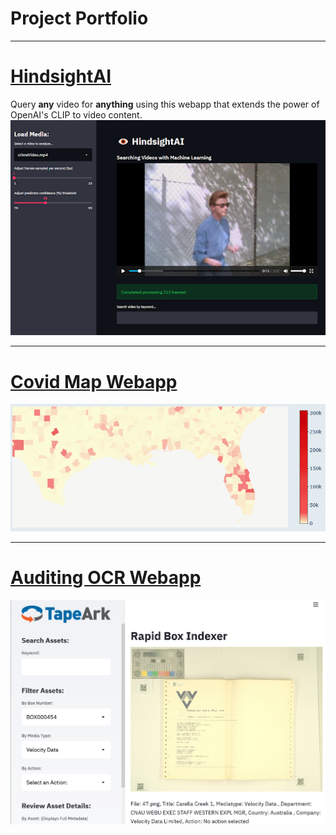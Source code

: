 # Project Portfolio
---
# [HindsightAI](/Clip_page)
Query **any** video for **anything** using this webapp that extends the power of 
OpenAI's CLIP to video content.
<img src="images/clip_overview.png?raw=true"/>

---
# [Covid Map Webapp](/Map_page)
<img src="images/Map_thumbnail.png?raw=true"/>

---
# [Auditing OCR Webapp](/OCR_page)
<img src="images/OCR_thumbnail.png?raw=true"/>